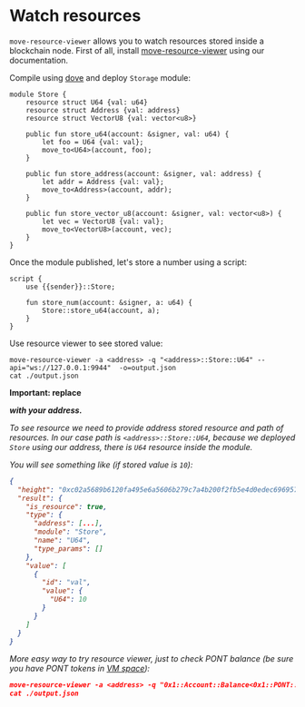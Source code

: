 # Watch resources

`move-resource-viewer` allows you to watch resources stored inside a blockchain node. First of all, install [move-resource-viewer](../move_vm/compiler_&_toolset.md) using our documentation.

Compile using [dove](../move_vm/compiler_&_toolset.md#resource-viewer) and deploy `Storage` module:

```rustc
module Store {
    resource struct U64 {val: u64}
    resource struct Address {val: address}
    resource struct VectorU8 {val: vector<u8>}

    public fun store_u64(account: &signer, val: u64) {
        let foo = U64 {val: val};
        move_to<U64>(account, foo);
    }

    public fun store_address(account: &signer, val: address) {
        let addr = Address {val: val};
        move_to<Address>(account, addr);
    }

    public fun store_vector_u8(account: &signer, val: vector<u8>) {
        let vec = VectorU8 {val: val};
        move_to<VectorU8>(account, vec);
    }
}
```

Once the module published, let's store a number using a script:

```rustc
script {
    use {{sender}}::Store;
    
    fun store_num(account: &signer, a: u64) {
        Store::store_u64(account, a);
    }
}
```

Use resource viewer to see stored value:

```text
move-resource-viewer -a <address> -q "<address>::Store::U64" --api="ws://127.0.0.1:9944"  -o=output.json
cat ./output.json
```

**Important: replace <address> with your address.**

To see resource we need to provide address stored resource and path of resources. In our case path is `<address>::Store::U64`, because we deployed `Store` using our address, there is `U64` resource inside the module.

You will see something like (if stored value is `10`):

```json
{
  "height": "0xc02a5689b6120fa495e6a5606b279c7a4b200f2fb5e4d0edec6969578d81ecef",
  "result": {
    "is_resource": true,
    "type": {
      "address": [...],
      "module": "Store",
      "name": "U64",
      "type_params": []
    },
    "value": [
      {
        "id": "val",
        "value": {
          "U64": 10
        }
      }
    ]
  }
}
```

More easy way to try resource viewer, just to check PONT balance (be sure you have PONT tokens in [VM space](../move_vm/native_balances.md)):

```json
move-resource-viewer -a <address> -q "0x1::Account::Balance<0x1::PONT::T>" --api="ws://127.0.0.1:9944"  -o=output.json
cat ./output.json
```
